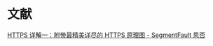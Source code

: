 





# 文献
[HTTPS 详解一：附带最精美详尽的 HTTPS 原理图 - SegmentFault 思否](https://segmentfault.com/a/1190000021494676)[](https://segmentfault.com/a/1190000021494676)